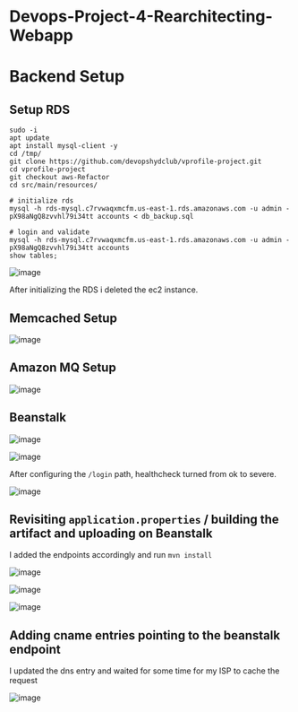 # Devops-Project-4-Rearchitecting-Webapp

# Backend Setup

## Setup RDS

```
sudo -i
apt update
apt install mysql-client -y
cd /tmp/
git clone https://github.com/devopshydclub/vprofile-project.git
cd vprofile-project
git checkout aws-Refactor
cd src/main/resources/

# initialize rds
mysql -h rds-mysql.c7rvwaqxmcfm.us-east-1.rds.amazonaws.com -u admin -pX98aNgQ8zvvhl79i34tt accounts < db_backup.sql

# login and validate
mysql -h rds-mysql.c7rvwaqxmcfm.us-east-1.rds.amazonaws.com -u admin -pX98aNgQ8zvvhl79i34tt accounts
show tables;
```
![image](https://user-images.githubusercontent.com/96833570/211896524-7b3c95d6-cefb-4553-9e48-c0b130cb4c0f.png)


After initializing the RDS i deleted the ec2 instance.

## Memcached Setup 

![image](https://user-images.githubusercontent.com/96833570/211895811-506bcfe8-ffcc-4b1a-9b61-85f223044b5b.png)

## Amazon MQ Setup

![image](https://user-images.githubusercontent.com/96833570/211899042-2351bd59-01d2-4f3a-8ac6-bcb120b2d295.png)

## Beanstalk


![image](https://user-images.githubusercontent.com/96833570/211910719-17d56fa3-c079-4d01-bfbb-f3804535bbab.png)

![image](https://user-images.githubusercontent.com/96833570/211910759-5c7db851-59ff-4cd6-9040-e3a417b0c110.png)

After configuring the `/login` path, healthcheck turned from ok to severe.



![image](https://user-images.githubusercontent.com/96833570/211918514-7c61039b-6ae6-48a4-8719-f6ae883e8397.png)

## Revisiting `application.properties` / building the artifact and uploading on Beanstalk

I added the endpoints accordingly and run  `mvn install`

![image](https://user-images.githubusercontent.com/96833570/211921285-f1b5ba76-9ffa-4a6a-857a-ed8f0f47ee7f.png)



![image](https://user-images.githubusercontent.com/96833570/211925112-002b8d5b-8981-45dc-9324-080478dc0134.png)

![image](https://user-images.githubusercontent.com/96833570/211925550-b98dc885-d5b3-4d08-881c-a8f35463a514.png)


## Adding cname entries pointing to the beanstalk endpoint

I updated the dns entry and waited for some time for my ISP to cache the request

![image](https://user-images.githubusercontent.com/96833570/211926159-5a3eb6bd-63a3-4039-afdc-1d5c56305fac.png)



